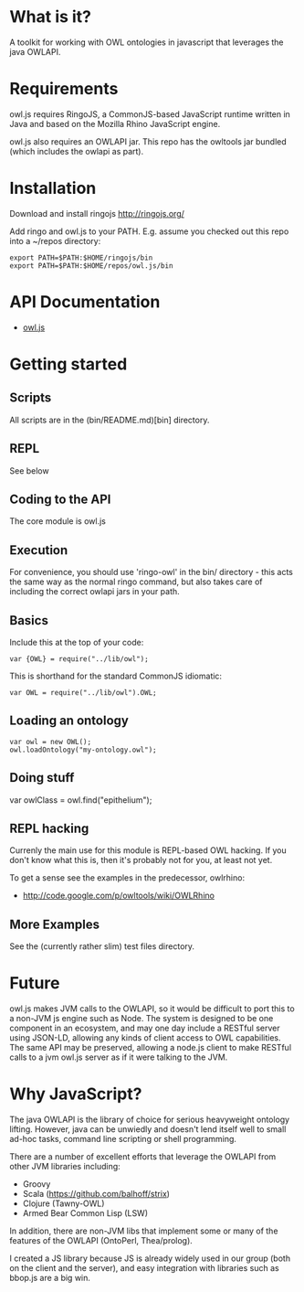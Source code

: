 # What is it?

A toolkit for working with OWL ontologies in javascript that leverages
the java OWLAPI.

# Requirements

owl.js requires RingoJS, a CommonJS-based JavaScript runtime written
in Java and based on the Mozilla Rhino JavaScript engine.

owl.js also requires an OWLAPI jar. This repo has the owltools jar
bundled (which includes the owlapi as part).

# Installation

Download and install ringojs
http://ringojs.org/

Add ringo and owl.js to your PATH. E.g. assume you checked out this
repo into a ~/repos directory:

    export PATH=$PATH:$HOME/ringojs/bin
    export PATH=$PATH:$HOME/repos/owl.js/bin

# API Documentation

 * [owl.js](http://htmlpreview.github.io/?https://github.com/cmungall/owl.js/blob/master/docs/files/owl-js.html)


# Getting started

## Scripts

All scripts are in the (bin/README.md)[bin] directory.

## REPL

See below

## Coding to the API

The core module is owl.js

## Execution

For convenience, you should use 'ringo-owl' in the bin/ directory -
this acts the same way as the normal ringo command, but also takes
care of including the correct owlapi jars in your path.

## Basics

Include this at the top of your code:

    var {OWL} = require("../lib/owl");

This is shorthand for the standard CommonJS idiomatic:

    var OWL = require("../lib/owl").OWL;

## Loading an ontology

    var owl = new OWL();
    owl.loadOntology("my-ontology.owl");

## Doing stuff

   var owlClass = owl.find("epithelium");

## REPL hacking

Currenly the main use for this module is REPL-based OWL hacking. If
you don't know what this is, then it's probably not for you, at least
not yet.

To get a sense see the examples in the predecessor, owlrhino:

 * http://code.google.com/p/owltools/wiki/OWLRhino

## More Examples

See the (currently rather slim) test files directory.


# Future

owl.js makes JVM calls to the OWLAPI, so it would be difficult to port
this to a non-JVM js engine such as Node. The system is designed to be
one component in an ecosystem, and may one day include a RESTful
server using JSON-LD, allowing any kinds of client access to OWL
capabilities. The same API may be preserved, allowing a node.js client
to make RESTful calls to a jvm owl.js server as if it were talking to
the JVM.

# Why JavaScript?

The java OWLAPI is the library of choice for serious heavyweight
ontology lifting. However, java can be unwiedly and doesn't lend
itself well to small ad-hoc tasks, command line scripting or shell
programming.

There are a number of excellent efforts that leverage the OWLAPI from
other JVM libraries including:

 * Groovy
 * Scala (https://github.com/balhoff/strix)
 * Clojure (Tawny-OWL)
 * Armed Bear Common Lisp (LSW)

In addition, there are non-JVM libs that implement some or many of the
features of the OWLAPI (OntoPerl, Thea/prolog).

I created a JS library because JS is already widely used in our group
(both on the client and the server), and easy integration with
libraries such as bbop.js are a big win.

